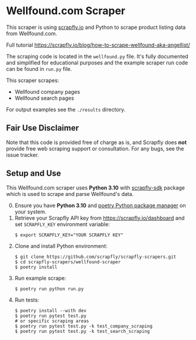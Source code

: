 # Wellfound.com Scraper

This scraper is using [scrapfly.io](https://scrapfly.io/) and Python to scrape product listing data from Wellfound.com. 

Full tutorial <https://scrapfly.io/blog/how-to-scrape-wellfound-aka-angellist/>

The scraping code is located in the `wellfound.py` file. It's fully documented and simplified for educational purposes and the example scraper run code can be found in `run.py` file.

This scraper scrapes:
- Wellfound company pages
- Wellfound search pages

For output examples see the `./results` directory.

## Fair Use Disclaimer

Note that this code is provided free of charge as is, and Scrapfly does __not__ provide free web scraping support or consultation. For any bugs, see the issue tracker.

## Setup and Use

This Wellfound.com scraper uses __Python 3.10__ with [scrapfly-sdk](https://pypi.org/project/scrapfly-sdk/) package which is used to scrape and parse Wellfound's data.

0. Ensure you have __Python 3.10__ and [poetry Python package manager](https://python-poetry.org/docs/#installation) on your system.
1. Retrieve your Scrapfly API key from <https://scrapfly.io/dashboard> and set `SCRAPFLY_KEY` environment variable:
    ```shell
    $ export SCRAPFLY_KEY="YOUR SCRAPFLY KEY"
    ```
2. Clone and install Python environment:
    ```shell
    $ git clone https://github.com/scrapfly/scrapfly-scrapers.git
    $ cd scrapfly-scrapers/wellfound-scraper
    $ poetry install
    ```
3. Run example scrape:
    ```shell
    $ poetry run python run.py
    ```
4. Run tests:
    ```shell
    $ poetry install --with dev
    $ poetry run pytest test.py
    # or specific scraping areas
    $ poetry run pytest test.py -k test_company_scraping
    $ poetry run pytest test.py -k test_search_scraping
    ```

